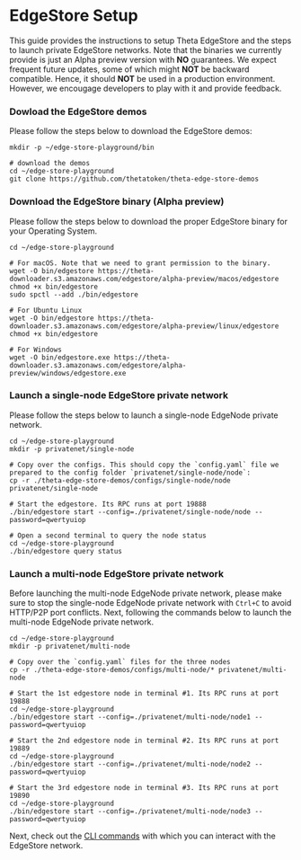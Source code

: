 # EdgeStore Setup

This guide provides the instructions to setup Theta EdgeStore and the steps to launch private EdgeStore networks. Note that the binaries we currently provide is just an Alpha preview version with **NO** guarantees. We expect frequent future updates, some of which might **NOT** be backward compatible. Hence, it should **NOT** be used in a production environment. However, we encougage developers to play with it and provide feedback.

### Dowload the EdgeStore demos

Please follow the steps below to download the EdgeStore demos:

```shell
mkdir -p ~/edge-store-playground/bin

# download the demos
cd ~/edge-store-playground
git clone https://github.com/thetatoken/theta-edge-store-demos
```

### Download the EdgeStore binary (Alpha preview)

Please follow the steps below to download the proper EdgeStore binary for your Operating System.

```shell
cd ~/edge-store-playground

# For macOS. Note that we need to grant permission to the binary.
wget -O bin/edgestore https://theta-downloader.s3.amazonaws.com/edgestore/alpha-preview/macos/edgestore
chmod +x bin/edgestore
sudo spctl --add ./bin/edgestore

# For Ubuntu Linux
wget -O bin/edgestore https://theta-downloader.s3.amazonaws.com/edgestore/alpha-preview/linux/edgestore
chmod +x bin/edgestore

# For Windows
wget -O bin/edgestore.exe https://theta-downloader.s3.amazonaws.com/edgestore/alpha-preview/windows/edgestore.exe
```

### Launch a single-node EdgeStore private network

Please follow the steps below to launch a single-node EdgeNode private network.

```shell
cd ~/edge-store-playground
mkdir -p privatenet/single-node

# Copy over the configs. This should copy the `config.yaml` file we prepared to the config folder `privatenet/single-node/node`:
cp -r ./theta-edge-store-demos/configs/single-node/node privatenet/single-node

# Start the edgestore. Its RPC runs at port 19888
./bin/edgestore start --config=./privatenet/single-node/node --password=qwertyuiop

# Open a second terminal to query the node status
cd ~/edge-store-playground
./bin/edgestore query status
```

### Launch a multi-node EdgeStore private network

Before launching the multi-node EdgeNode private network, please make sure to stop the single-node EdgeNode private network with `Ctrl+C` to avoid HTTP/P2P port conflicts. Next, following the commands below to launch the multi-node EdgeNode private network.

```shell
cd ~/edge-store-playground
mkdir -p privatenet/multi-node

# Copy over the `config.yaml` files for the three nodes
cp -r ./theta-edge-store-demos/configs/multi-node/* privatenet/multi-node

# Start the 1st edgestore node in terminal #1. Its RPC runs at port 19888
cd ~/edge-store-playground
./bin/edgestore start --config=./privatenet/multi-node/node1 --password=qwertyuiop

# Start the 2nd edgestore node in terminal #2. Its RPC runs at port 19889
cd ~/edge-store-playground
./bin/edgestore start --config=./privatenet/multi-node/node2 --password=qwertyuiop

# Start the 3rd edgestore node in terminal #3. Its RPC runs at port 19890
cd ~/edge-store-playground
./bin/edgestore start --config=./privatenet/multi-node/node3 --password=qwertyuiop
```

Next, check out the [CLI commands](./CLI.md#edgestore-command-line-reference) with which you can interact with the EdgeStore network.
